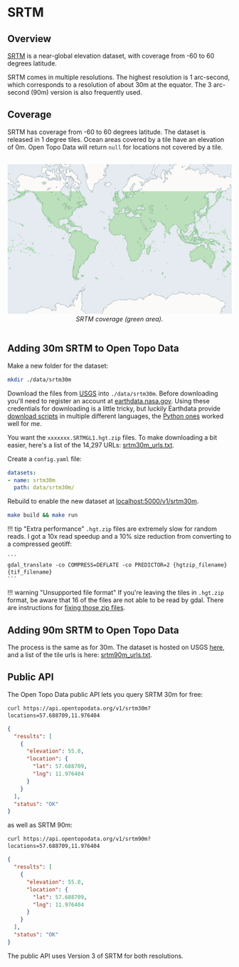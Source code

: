 # SRTM



## Overview

[SRTM](https://lpdaac.usgs.gov/products/srtmgl1v003/) is a near-global elevation dataset, with coverage from -60 to 60 degrees latitude. 

SRTM comes in multiple resolutions. The highest resolution is 1 arc-second, which corresponds to a resolution of about 30m at the equator. The 3 arc-second (90m) version is also frequently used.

## Coverage

SRTM has coverage from -60 to 60 degrees latitude. The dataset is released in 1 degree tiles. Ocean areas covered by a tile have an elevation of 0m. Open Topo Data will return `null` for locations not covered by a tile.


<p style="text-align:center; padding: 1rem 0">
  <img src="/img/srtm-coverage.png" alt="SRTM coverage">
  <br>
  <em>SRTM coverage (green area).</em>
</p>



## Adding 30m SRTM to Open Topo Data

Make a new folder for the dataset:

```bash
mkdir ./data/srtm30m
```

Download the files from [USGS](https://e4ftl01.cr.usgs.gov/MEASURES/) into `./data/srtm30m`. Before downloading you'll need to register an account at [earthdata.nasa.gov](https://urs.earthdata.nasa.gov/). Using these credentials for downloading is a little tricky, but luckily Earthdata provide [download scripts](https://wiki.earthdata.nasa.gov/display/EL/Data+Access) in multiple different languages, the [Python ones](https://wiki.earthdata.nasa.gov/display/EL/How+To+Access+Data+With+Python) worked well for me.

You want the `xxxxxxx.SRTMGL1.hgt.zip` files. To make downloading a bit easier, here's a list of the 14,297 URLs: [srtm30m_urls.txt](/datasets/srtm30m_urls.txt).


Create a `config.yaml` file:

```yaml
datasets:
- name: srtm30m
  path: data/srtm30m/
```

Rebuild to enable the new dataset at [localhost:5000/v1/srtm30m](http://localhost:5000/v1/srtm30m?locations=51.575,-3.220).

```bash
make build && make run
```



!!! tip "Extra performance"
    `.hgt.zip` files are extremely slow for random reads. I got a 10x read speedup and a 10% size reduction from converting to a compressed geotiff:

    ```
    gdal_translate -co COMPRESS=DEFLATE -co PREDICTOR=2 {hgtzip_filename} {tif_filename}
    ```


!!! warning "Unsupported file format"
    If you're leaving the tiles in `.hgt.zip` format, be aware that 16 of the files are not able to be read by gdal. There are instructions for [fixing those zip files](../notes/invalid-srtm-zips.md).


## Adding 90m SRTM to Open Topo Data

The process is the same as for 30m. The dataset is hosted on USGS [here](https://e4ftl01.cr.usgs.gov/MEASURES/SRTMGL3.003/2000.02.11/), and a list of the tile urls is here: [srtm90m_urls.txt](/datasets/srtm90m_urls.txt).

## Public API

The Open Topo Data public API lets you query SRTM 30m for free:

```
curl https://api.opentopodata.org/v1/srtm30m?locations=57.688709,11.976404
```

```json
{
  "results": [
    {
      "elevation": 55.0, 
      "location": {
        "lat": 57.688709, 
        "lng": 11.976404
      }
    }
  ], 
  "status": "OK"
}
```

as well as SRTM 90m:

```
curl https://api.opentopodata.org/v1/srtm90m?locations=57.688709,11.976404
```

```json
{
  "results": [
    {
      "elevation": 55.0, 
      "location": {
        "lat": 57.688709, 
        "lng": 11.976404
      }
    }
  ], 
  "status": "OK"
}
```


The public API uses Version 3 of SRTM for both resolutions.